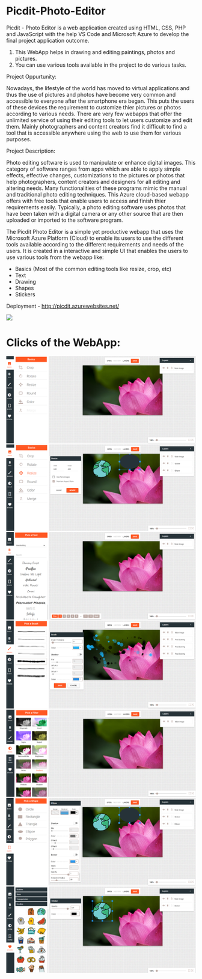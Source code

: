 # Picdit-Photo-Editor

Picdit - Photo Editor is a web application created using HTML, CSS, PHP and JavaScript with the help VS Code and Microsoft Azure to develop the final project application outcome. 
1. This WebApp helps in drawing and editing paintings, photos and pictures. 
2. You can use various tools available in the project to do various tasks.

Project Oppurtunity:

Nowadays, the lifestyle of the world has moved to virtual applications and thus the use of pictures and photos have become very common and accessible to everyone after the smartphone era began. This puts the users of these devices the requirement to customize thier pictures or photos according to various needs. There are very few webapps that offer the unlimited service of using their editing tools to let users customize and edit them. Mainly photographers and content creators find it difficult to find a tool that is accessible anywhere using the web to use them for various purposes.

Project Description:

Photo editing software is used to manipulate or enhance digital images. This category of software ranges from apps which are able to apply simple effects, effective changes, customizations to the pictures or photos that help photographers, content creators and designers for all editing and altering needs. Many functionalities of these programs mimic the manual and traditional photo editing techniques. This Azure cloud-based webapp offers with free tools that enable users to access and finish thier requirements easily. Typically, a photo editing software uses photos that have been taken with a digital camera or any other source that are then uploaded or imported to the software program. 

The Picdit Photo Editor is a simple yet productive webapp that uses the Microsoft Azure Platform (Cloud) to enable its users to use the different tools available according to the different requirements and needs of the users. It is created in a interactive and simple UI that enables the users to use various tools from the webapp like:
- Basics (Most of the common editing tools like resize, crop, etc)
- Text
- Drawing
- Shapes 
- Stickers

Deployment - http://picdit.azurewebsites.net/ 

<a href="http://picdit.azurewebsites.net/"><img src="https://img.shields.io/badge/Prototype%20Deployment-view%20now-blue"></a>

<h1>Clicks of the WebApp:</h1> 
<img src="https://github.com/DarinJoshua-dev/Picdit-Photo-Editor/blob/master/screenshots/Screenshot%201.png">

<img src="https://github.com/DarinJoshua-dev/Picdit-Photo-Editor/blob/master/screenshots/Screenshot%201_2.png">

<img src="https://github.com/DarinJoshua-dev/Picdit-Photo-Editor/blob/master/screenshots/Screenshot%202.png">

<img src="https://github.com/DarinJoshua-dev/Picdit-Photo-Editor/blob/master/screenshots/Screenshot%203.png">

<img src="https://github.com/DarinJoshua-dev/Picdit-Photo-Editor/blob/master/screenshots/Screenshot%204.png">

<img src="https://github.com/DarinJoshua-dev/Picdit-Photo-Editor/blob/master/screenshots/Screenshot%205.png">

<img src="https://github.com/DarinJoshua-dev/Picdit-Photo-Editor/blob/master/screenshots/Screenshot%206.png">

